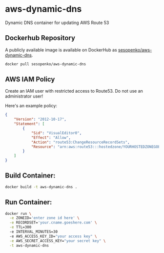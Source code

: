 # aws-dynamic-dns
Dynamic DNS container for updating AWS Route 53

## Dockerhub Repository

A publicly available image is available on DockerHub as [sesopenko/aws-dynamic-dns](https://hub.docker.com/r/sesopenko/aws-dynamic-dns).

```bash
docker pull sesopenko/aws-dynamic-dns
```

## AWS IAM Policy

Create an IAM user with restricted access to Route53.  Do not use an administrator user!

Here's an example policy:

```json
{
    "Version": "2012-10-17",
    "Statement": [
        {
            "Sid": "VisualEditor0",
            "Effect": "Allow",
            "Action": "route53:ChangeResourceRecordSets",
            "Resource": "arn:aws:route53:::hostedzone/YOURHOSTEDZONEGOESHERE"
        }
    ]
}
```

## Build Container:

```bash
docker build -t aws-dynamic-dns .
```

## Run Container:
```bash
docker run \
  -e ZONEID='enter zone id here' \
  -e RECORDSET='your.cname.goeshere.com' \
  -e TTL=300
  -e INTERVAL_MINUTES=30
  -e AWS_ACCESS_KEY_ID="your access key" \
  -e AWS_SECRET_ACCESS_KEY="your secret key" \
  -t aws-dynamic-dns
```
